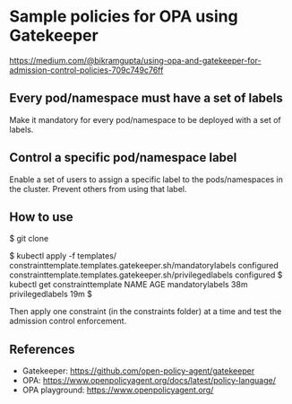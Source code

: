 # Sample policies for OPA using Gatekeeper

https://medium.com/@bikramgupta/using-opa-and-gatekeeper-for-admission-control-policies-709c749c76ff

## Every pod/namespace must have a set of labels

Make it mandatory for every pod/namespace to be deployed with a set of labels. 

## Control a specific pod/namespace label

Enable a set of users to assign a specific label to the pods/namespaces in the cluster. Prevent others from using that label.

## How to use

$ git clone <repo>

$ kubectl apply -f  templates/
constrainttemplate.templates.gatekeeper.sh/mandatorylabels configured
constrainttemplate.templates.gatekeeper.sh/privilegedlabels configured
$ kubectl get constrainttemplate
NAME               AGE
mandatorylabels    38m
privilegedlabels   19m
$ 

Then apply one constraint (in the constraints folder) at a time and test the admission control enforcement.



 
## References
- Gatekeeper: https://github.com/open-policy-agent/gatekeeper
- OPA: https://www.openpolicyagent.org/docs/latest/policy-language/
- OPA playground: https://www.openpolicyagent.org/
 
